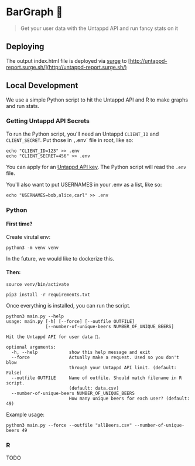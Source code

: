 # BarGraph 🍻

> Get your user data with the Untappd API and run fancy stats on it

## Deploying

The output index.html file is deployed via [surge](https://surge.sh/) to [http://untappd-report.surge.sh/](http://untappd-report.surge.sh/)

## Local Development

We use a simple Python script to hit the Untappd API and R to make graphs and run stats.

### Getting Untappd API Secrets

To run the Python script, you'll need an Untappd `CLIENT_ID` and `CLIENT_SECRET`. Put those in `,`.env` file in root, like so:

```
echo "CLIENT_ID=123" >> .env
echo "CLIENT_SECRET=456" >> .env
```

You can apply for an [Untappd API key](https://untappd.com/api/docs). The Python script will read the `.env` file.

You'll also want to put USERNAMES in your .env as a list, like so:

```
echo "USERNAMES=bob,alice,carl" >> .env
```

### Python

#### First time?

Create virutal env:

`python3 -m venv venv`

In the future, we would like to dockerize this.

#### Then:

`source venv/bin/activate`

`pip3 install -r requirements.txt`

Once everything is installed, you can run the script.

```
python3 main.py --help
usage: main.py [-h] [--force] [--outfile OUTFILE]
               [--number-of-unique-beers NUMBER_OF_UNIQUE_BEERS]

Hit the Untappd API for user data 🍻.

optional arguments:
  -h, --help            show this help message and exit
  --force               Actually make a request. Used so you don't blow
                        through your Untappd API limit. (default: False)
  --outfile OUTFILE     Name of outfile. Should match filename in R script.
                        (default: data.csv)
  --number-of-unique-beers NUMBER_OF_UNIQUE_BEERS
                        How many unique beers for each user? (default: 49)
```

Example usage:

```
python3 main.py --force --outfile "allBeers.csv" --number-of-unique-beers 49
```

### R

TODO
